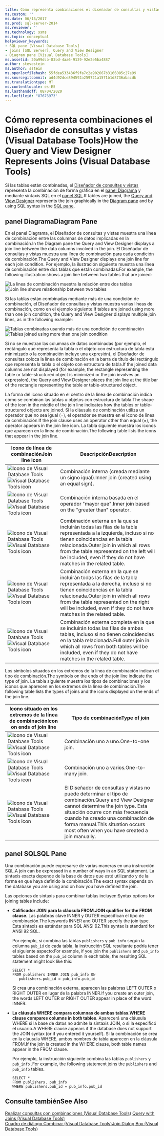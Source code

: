 ```yaml
---
title: Cómo representa combinaciones el diseñador de consultas y vistas (Visual Database Tools) | Microsoft Docs
ms.custom: ''
ms.date: 06/13/2017
ms.prod: sql-server-2014
ms.reviewer: ''
ms.technology: ssms
ms.topic: conceptual
helpviewer_keywords:
- SQL pane [Visual Database Tools]
- joins [SQL Server], Query and View Designer
- Diagram pane [Visual Database Tools]
ms.assetid: 20a99dcb-83bd-4aa6-9139-92e2e5ba4887
author: stevestein
ms.author: sstein
ms.openlocfilehash: 55fdea533436f9fa7c2a902667b3166085c27e99
ms.sourcegitcommit: ad4d92dce894592a259721a1571b1d8736abacdb
ms.translationtype: MT
ms.contentlocale: es-ES
ms.lasthandoff: 08/04/2020
ms.locfileid: "87673973"
---
```

# <a name="how-the-query-and-view-designer-represents-joins-visual-database-tools"></a><span data-ttu-id="b40a4-102">Cómo representa combinaciones el Diseñador de consultas y vistas (Visual Database Tools)</span><span class="sxs-lookup"><span data-stu-id="b40a4-102">How the Query and View Designer Represents Joins (Visual Database Tools)</span></span>
  <span data-ttu-id="b40a4-103">Si las tablas están combinadas, el [Diseñador de consultas y vistas](visual-database-tools.md) representa la combinación de forma gráfica en el [panel Diagrama](diagram-pane-visual-database-tools.md) y mediante sintaxis SQL en el [panel SQL](sql-pane-visual-database-tools.md).</span><span class="sxs-lookup"><span data-stu-id="b40a4-103">If tables are joined, the [Query and View Designer](visual-database-tools.md) represents the join graphically in the [Diagram pane](diagram-pane-visual-database-tools.md) and by using SQL syntax in the [SQL pane](sql-pane-visual-database-tools.md).</span></span>  
  
## <a name="diagram-pane"></a><span data-ttu-id="b40a4-104">panel Diagrama</span><span class="sxs-lookup"><span data-stu-id="b40a4-104">Diagram Pane</span></span>  
 <span data-ttu-id="b40a4-105">En el panel Diagrama, el Diseñador de consultas y vistas muestra una línea de combinación entre las columnas de datos implicadas en la combinación.</span><span class="sxs-lookup"><span data-stu-id="b40a4-105">In the Diagram pane the Query and View Designer displays a join line between the data columns involved in the join.</span></span> <span data-ttu-id="b40a4-106">El Diseñador de consultas y vistas muestra una línea de combinación para cada condición de combinación.</span><span class="sxs-lookup"><span data-stu-id="b40a4-106">The Query and View Designer displays one join line for each join condition.</span></span> <span data-ttu-id="b40a4-107">Por ejemplo, la ilustración siguiente muestra una línea de combinación entre dos tablas que están combinadas:</span><span class="sxs-lookup"><span data-stu-id="b40a4-107">For example, the following illustration shows a join line between two tables that are joined:</span></span>  
  
 <span data-ttu-id="b40a4-108">![La línea de combinación muestra la relación entre dos tablas](../../database-engine/media//dv3wbig.gif "La línea de combinación muestra la relación entre dos tablas")</span><span class="sxs-lookup"><span data-stu-id="b40a4-108">![Join line shows relationship between two tables](../../database-engine/media//dv3wbig.gif "Join line shows relationship between two tables")</span></span>  
  
 <span data-ttu-id="b40a4-109">Si las tablas están combinadas mediante más de una condición de combinación, el Diseñador de consultas y vistas muestra varias líneas de combinación, como en el ejemplo siguiente:</span><span class="sxs-lookup"><span data-stu-id="b40a4-109">If tables are joined using more than one join condition, the Query and View Designer displays multiple join lines, as in the following example:</span></span>  
  
 <span data-ttu-id="b40a4-110">![Tablas combinadas usando más de una condición de combinación](../../database-engine/media//dv3w9n1.gif "Tablas combinadas usando más de una condición de combinación")</span><span class="sxs-lookup"><span data-stu-id="b40a4-110">![Tables joined using more than one join condition](../../database-engine/media//dv3w9n1.gif "Tables joined using more than one join condition")</span></span>  
  
 <span data-ttu-id="b40a4-111">Si no se muestran las columnas de datos combinadas (por ejemplo, el rectángulo que representa la tabla o el objeto con estructura de tabla está minimizado o la combinación incluye una expresión), el Diseñador de consultas coloca la línea de combinación en la barra de título del rectángulo que representa la tabla o el objeto con estructura de tabla.</span><span class="sxs-lookup"><span data-stu-id="b40a4-111">If the joined data columns are not displayed (for example, the rectangle representing the table or table-structured object is minimized or the join involves an expression), the Query and View Designer places the join line at the title bar of the rectangle representing the table or table-structured object.</span></span>  
  
 <span data-ttu-id="b40a4-112">La forma del icono situado en el centro de la línea de combinación indica cómo se combinan las tablas u objetos con estructura de tabla.</span><span class="sxs-lookup"><span data-stu-id="b40a4-112">The shape of the icon in the middle of the join line indicates how the tables or table-structured objects are joined.</span></span> <span data-ttu-id="b40a4-113">Si la cláusula de combinación utiliza un operador que no sea igual (=), el operador se muestra en el icono de línea de combinación.</span><span class="sxs-lookup"><span data-stu-id="b40a4-113">If the join clause uses an operator other than equal (=), the operator appears in the join line icon.</span></span> <span data-ttu-id="b40a4-114">La tabla siguiente muestra los iconos que aparecen en la línea de combinación.</span><span class="sxs-lookup"><span data-stu-id="b40a4-114">The following table lists the icons that appear in the join line.</span></span>  
  
|<span data-ttu-id="b40a4-115">**Icono de línea de combinación**</span><span class="sxs-lookup"><span data-stu-id="b40a4-115">**Join line icon**</span></span>|<span data-ttu-id="b40a4-116">**Descripción**</span><span class="sxs-lookup"><span data-stu-id="b40a4-116">**Description**</span></span>|  
|------------------------|---------------------|  
|<span data-ttu-id="b40a4-117">![Icono de Visual Database Tools](../../database-engine/media//dv3wbih.gif "Icono de Visual Database Tools")</span><span class="sxs-lookup"><span data-stu-id="b40a4-117">![Visual Database Tools icon](../../database-engine/media//dv3wbih.gif "Visual Database Tools icon")</span></span>|<span data-ttu-id="b40a4-118">Combinación interna (creada mediante un signo igual).</span><span class="sxs-lookup"><span data-stu-id="b40a4-118">Inner join (created using an equal sign).</span></span>|  
|<span data-ttu-id="b40a4-119">![Icono de Visual Database Tools](../../database-engine/media//dv3wbii.gif "Icono de Visual Database Tools")</span><span class="sxs-lookup"><span data-stu-id="b40a4-119">![Visual Database Tools icon](../../database-engine/media//dv3wbii.gif "Visual Database Tools icon")</span></span>|<span data-ttu-id="b40a4-120">Combinación interna basada en el operador "mayor que".</span><span class="sxs-lookup"><span data-stu-id="b40a4-120">Inner join based on the "greater than" operator.</span></span>|  
|<span data-ttu-id="b40a4-121">![Icono de Visual Database Tools](../../database-engine/media//dv3wbij.gif "Icono de Visual Database Tools")</span><span class="sxs-lookup"><span data-stu-id="b40a4-121">![Visual Database Tools icon](../../database-engine/media//dv3wbij.gif "Visual Database Tools icon")</span></span>|<span data-ttu-id="b40a4-122">Combinación externa en la que se incluirán todas las filas de la tabla representada a la izquierda, incluso si no tienen coincidencias en la tabla relacionada.</span><span class="sxs-lookup"><span data-stu-id="b40a4-122">Outer join in which all rows from the table represented on the left will be included, even if they do not have matches in the related table.</span></span>|  
|<span data-ttu-id="b40a4-123">![Icono de Visual Database Tools](../../database-engine/media//dv3wbik.gif "Icono de Visual Database Tools")</span><span class="sxs-lookup"><span data-stu-id="b40a4-123">![Visual Database Tools icon](../../database-engine/media//dv3wbik.gif "Visual Database Tools icon")</span></span>|<span data-ttu-id="b40a4-124">Combinación externa en la que se incluirán todas las filas de la tabla representada a la derecha, incluso si no tienen coincidencias en la tabla relacionada.</span><span class="sxs-lookup"><span data-stu-id="b40a4-124">Outer join in which all rows from the table represented on the right will be included, even if they do not have matches in the related table.</span></span>|  
|<span data-ttu-id="b40a4-125">![Icono de Visual Database Tools](../../database-engine/media//dv3wbil.gif "Icono de Visual Database Tools")</span><span class="sxs-lookup"><span data-stu-id="b40a4-125">![Visual Database Tools icon](../../database-engine/media//dv3wbil.gif "Visual Database Tools icon")</span></span>|<span data-ttu-id="b40a4-126">Combinación externa completa en la que se incluirán todas las filas de ambas tablas, incluso si no tienen coincidencias en la tabla relacionada.</span><span class="sxs-lookup"><span data-stu-id="b40a4-126">Full outer join in which all rows from both tables will be included, even if they do not have matches in the related table.</span></span>|  
  
 <span data-ttu-id="b40a4-127">Los símbolos situados en los extremos de la línea de combinación indican el tipo de combinación.</span><span class="sxs-lookup"><span data-stu-id="b40a4-127">The symbols on the ends of the join line indicate the type of join.</span></span> <span data-ttu-id="b40a4-128">La tabla siguiente muestra los tipos de combinaciones y los iconos que aparecen en los extremos de la línea de combinación.</span><span class="sxs-lookup"><span data-stu-id="b40a4-128">The following table lists the types of joins and the icons displayed on the ends of the join line.</span></span>  
  
|<span data-ttu-id="b40a4-129">**Icono situado en los extremos de la línea de combinación**</span><span class="sxs-lookup"><span data-stu-id="b40a4-129">**Icon on ends of join line**</span></span>|<span data-ttu-id="b40a4-130">**Tipo de combinación**</span><span class="sxs-lookup"><span data-stu-id="b40a4-130">**Type of join**</span></span>|  
|-----------------------------------|----------------------|  
|<span data-ttu-id="b40a4-131">![Icono de Visual Database Tools](../../database-engine/media//dv3wbim.gif "Icono de Visual Database Tools")</span><span class="sxs-lookup"><span data-stu-id="b40a4-131">![Visual Database Tools icon](../../database-engine/media//dv3wbim.gif "Visual Database Tools icon")</span></span>|<span data-ttu-id="b40a4-132">Combinación uno a uno.</span><span class="sxs-lookup"><span data-stu-id="b40a4-132">One-to-one join.</span></span>|  
|<span data-ttu-id="b40a4-133">![Icono de Visual Database Tools](../../database-engine/media//dv3wbin.gif "Icono de Visual Database Tools")</span><span class="sxs-lookup"><span data-stu-id="b40a4-133">![Visual Database Tools icon](../../database-engine/media//dv3wbin.gif "Visual Database Tools icon")</span></span>|<span data-ttu-id="b40a4-134">Combinación uno a varios.</span><span class="sxs-lookup"><span data-stu-id="b40a4-134">One-to-many join.</span></span>|  
|<span data-ttu-id="b40a4-135">![Icono de Visual Database Tools](../../database-engine/media//dv3wbio.gif "Icono de Visual Database Tools")</span><span class="sxs-lookup"><span data-stu-id="b40a4-135">![Visual Database Tools icon](../../database-engine/media//dv3wbio.gif "Visual Database Tools icon")</span></span>|<span data-ttu-id="b40a4-136">El Diseñador de consultas y vistas no puede determinar el tipo de combinación.</span><span class="sxs-lookup"><span data-stu-id="b40a4-136">Query and View Designer cannot determine the join type.</span></span> <span data-ttu-id="b40a4-137">Esta situación ocurre con más frecuencia cuando ha creado una combinación de forma manual.</span><span class="sxs-lookup"><span data-stu-id="b40a4-137">This situation occurs most often when you have created a join manually.</span></span>|  
  
## <a name="sql-pane"></a><span data-ttu-id="b40a4-138">panel SQL</span><span class="sxs-lookup"><span data-stu-id="b40a4-138">SQL Pane</span></span>  
 <span data-ttu-id="b40a4-139">Una combinación puede expresarse de varias maneras en una instrucción SQL.</span><span class="sxs-lookup"><span data-stu-id="b40a4-139">A join can be expressed in a number of ways in an SQL statement.</span></span> <span data-ttu-id="b40a4-140">La sintaxis exacta depende de la base de datos que esté utilizando y de la forma en que haya definido la combinación.</span><span class="sxs-lookup"><span data-stu-id="b40a4-140">The exact syntax depends on the database you are using and on how you have defined the join.</span></span>  
  
 <span data-ttu-id="b40a4-141">Las opciones de sintaxis para combinar tablas incluyen:</span><span class="sxs-lookup"><span data-stu-id="b40a4-141">Syntax options for joining tables include:</span></span>  
  
-   <span data-ttu-id="b40a4-142">**Calificador JOIN para la cláusula FROM**.</span><span class="sxs-lookup"><span data-stu-id="b40a4-142">**JOIN qualifier for the FROM clause**.</span></span>   <span data-ttu-id="b40a4-143">Las palabras clave INNER y OUTER especifican el tipo de combinación.</span><span class="sxs-lookup"><span data-stu-id="b40a4-143">The keywords INNER and OUTER specify the join type.</span></span> <span data-ttu-id="b40a4-144">Esta sintaxis es estándar para SQL ANSI 92.</span><span class="sxs-lookup"><span data-stu-id="b40a4-144">This syntax is standard for ANSI 92 SQL.</span></span>  
  
     <span data-ttu-id="b40a4-145">Por ejemplo, si combina las tablas `publishers` y `pub_info` según la columna `pub_id` de cada tabla, la instrucción SQL resultante podría tener el siguiente aspecto:</span><span class="sxs-lookup"><span data-stu-id="b40a4-145">For example, if you join the `publishers` and `pub_info` tables based on the `pub_id` column in each table, the resulting SQL statement might look like this:</span></span>  
  
    ```  
    SELECT *  
    FROM publishers INNER JOIN pub_info ON  
       publishers.pub_id = pub_info.pub_id  
    ```  
  
     <span data-ttu-id="b40a4-146">Si crea una combinación externa, aparecen las palabras LEFT OUTER o RIGHT OUTER en lugar de la palabra INNER.</span><span class="sxs-lookup"><span data-stu-id="b40a4-146">If you create an outer join, the words LEFT OUTER or RIGHT OUTER appear in place of the word INNER.</span></span>  
  
-   <span data-ttu-id="b40a4-147">**La cláusula WHERE compara columnas de ambas tablas**.</span><span class="sxs-lookup"><span data-stu-id="b40a4-147">**WHERE clause compares columns in both tables**.</span></span>   <span data-ttu-id="b40a4-148">Aparecerá una cláusula WHERE si la base de datos no admite la sintaxis JOIN, o si la especificó el usuario.</span><span class="sxs-lookup"><span data-stu-id="b40a4-148">A WHERE clause appears if the database does not support the JOIN syntax (or if you entered it yourself).</span></span> <span data-ttu-id="b40a4-149">Si la combinación se crea en la cláusula WHERE, ambos nombres de tabla aparecen en la cláusula FROM.</span><span class="sxs-lookup"><span data-stu-id="b40a4-149">If the join is created in the WHERE clause, both table names appear in the FROM clause.</span></span>  
  
     <span data-ttu-id="b40a4-150">Por ejemplo, la instrucción siguiente combina las tablas `publishers` y `pub_info` .</span><span class="sxs-lookup"><span data-stu-id="b40a4-150">For example, the following statement joins the `publishers` and `pub_info` tables.</span></span>  
  
    ```  
    SELECT *  
    FROM publishers, pub_info  
    WHERE publishers.pub_id = pub_info.pub_id  
    ```  
  
## <a name="see-also"></a><span data-ttu-id="b40a4-151">Consulte también</span><span class="sxs-lookup"><span data-stu-id="b40a4-151">See Also</span></span>  
 <span data-ttu-id="b40a4-152">[Realizar consultas con combinaciones &#40;Visual Database Tools&#41;](query-with-joins-visual-database-tools.md) </span><span class="sxs-lookup"><span data-stu-id="b40a4-152">[Query with Joins &#40;Visual Database Tools&#41;](query-with-joins-visual-database-tools.md) </span></span>  
 [<span data-ttu-id="b40a4-153">Cuadro de diálogo Combinar &#40;Visual Database Tools&#41;</span><span class="sxs-lookup"><span data-stu-id="b40a4-153">Join Dialog Box &#40;Visual Database Tools&#41;</span></span>](join-dialog-box-visual-database-tools.md)  
  
  
